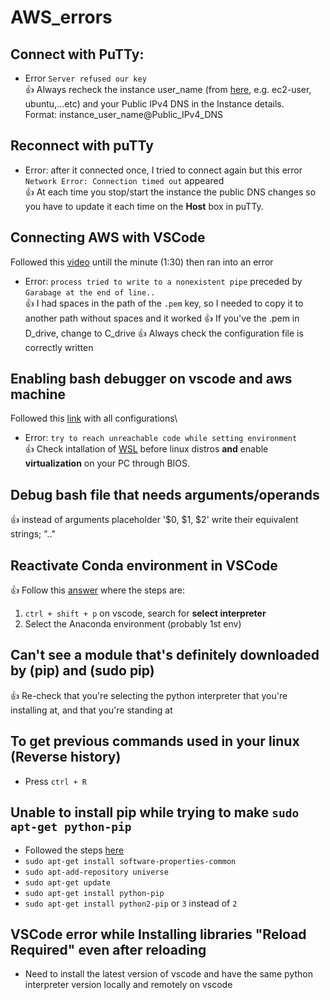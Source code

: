 # AWS_errors
## Connect with PuTTy: 
* Error `Server refused our key`\
:+1: Always recheck the instance user_name (from [here](https://docs.aws.amazon.com/AWSEC2/latest/UserGuide/connection-prereqs.html), e.g. ec2-user, ubuntu,...etc) and your Public IPv4 DNS in the Instance details.\
Format: instance_user_name@Public_IPv4_DNS

## Reconnect with puTTy
* Error: after it connected once, I tried to connect again but this error `Network Error: Connection timed out` appeared\
:+1: At each time you stop/start the instance the public DNS changes so you have to update it each time on the **Host** box in puTTy.

## Connecting AWS with VSCode
Followed this [video](https://youtu.be/R7cUtQu7jww) untill the minute (1:30) then ran into an error
* Error: `process tried to write to a nonexistent pipe` preceded by `Garabage at the end of line..`\
:+1: I had spaces in the path of the `.pem` key, so I needed to copy it to another path without spaces and it worked
:+1: If you've the .pem in D_drive, change to C_drive
:+1: Always check the configuration file is correctly written 

## Enabling bash debugger on vscode and aws machine
Followed this [link](https://marketplace.visualstudio.com/items?itemName=rogalmic.bash-debug) with all configurations\
* Error: `try to reach unreachable code while setting environment`\
:+1: Check intallation of [WSL](https://www.windowscentral.com/install-windows-subsystem-linux-windows-10) before linux distros **and** enable **virtualization** on your PC through BIOS. 

## Debug bash file that needs arguments/operands
:+1: instead of arguments placeholder '$0, $1, $2' write their equivalent strings; ".."

## Reactivate Conda environment in VSCode
:+1: Follow this [answer](https://stackoverflow.com/questions/43351596/activating-anaconda-environment-in-vscode) where the steps are: 
1. `ctrl + shift + p` on vscode, search for **select interpreter** 
2. Select the Anaconda environment (probably 1st env)

## Can't see a module that's definitely downloaded by (pip) and (sudo pip)
:+1: Re-check that you're selecting the python interpreter that you're installing at, and that you're standing at

## To get previous commands used in your linux (Reverse history)
- Press `ctrl + R`

## Unable to install pip while trying to make `sudo apt-get python-pip` 
- Followed the steps [here](https://exerror.com/unable-to-locate-package-python-pip/)
- `sudo apt-get install software-properties-common`
- `sudo apt-add-repository universe`
- `sudo apt-get update`
- `sudo apt-get install python-pip`
- `sudo apt-get install python2-pip` or `3` instead of `2`

## VSCode error while Installing libraries "Reload Required" even after reloading
- Need to install the latest version of vscode and have the same python interpreter version locally and remotely on vscode
